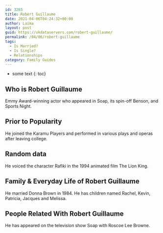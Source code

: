 ```yaml
---
id: 3265
title: Robert Guillaume
date: 2021-04-06T04:24:32+00:00
author: Laima
layout: post
guid: https://ukdataservers.com/robert-guillaume/
permalink: /04/06/robert-guillaume
tags:
  - Is Married?
  - Is Single?
  - Relationships
category: Family Guides
---
```


* some text
{: toc}


## Who is Robert Guillaume
                  
                  
                  
Emmy Award-winning actor who appeared in Soap, its spin-off Benson, and Sports Night. 
                  
              
            
              
            
                
                
                
## Prior to Popularity
                  
                  
                  
He joined the Karamu Players and performed in various plays and operas after leaving college.
                  
              
            
              
            
                
                
                
## Random data
                  
                  
                  
He voiced the character Rafiki in the 1994 animated film The Lion King. 
                  
              
            
              
            
                
                
                
## Family & Everyday Life of Robert Guillaume
                  
                  
                  
He married Donna Brown in 1984. He has children named Rachel, Kevin, Patricia, Jacques and Melissa.
                  
              
            
              
            
                
                
                
## People Related With Robert Guillaume
                  
                  
                  
He has appeared on the television show Soap with Roscoe Lee Browne. 
                  
              
            
              
            
                
              
            
              
              
            
            
              
            
          
          
          